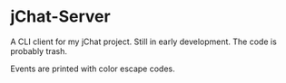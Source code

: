 # jChat-Server
A CLI client for my jChat project. Still in early development. The code is probably trash.

Events are printed with color escape codes.
